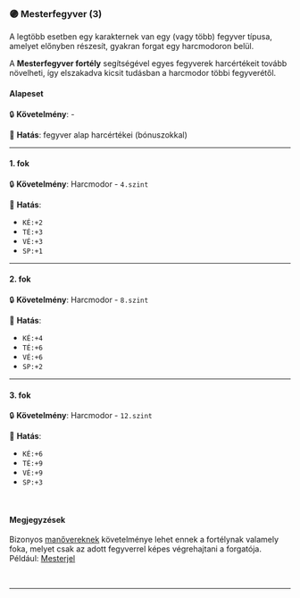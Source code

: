 ### 🟣 Mesterfegyver (3)

A legtöbb esetben egy karakternek van egy (vagy több) fegyver típusa, amelyet előnyben részesít, gyakran forgat egy harcmodoron belül.

A **Mesterfegyver fortély** segítségével egyes fegyverek harcértékeit tovább növelheti, így elszakadva kicsit tudásban a harcmodor többi fegyverétől.
#### Alapeset

🔒 **Követelmény**: -

🌟 **Hatás**: fegyver alap harcértékei (bónuszokkal)

---
#### 1. fok

🔒 **Követelmény**: Harcmodor - `4.szint`

🌟 **Hatás**:
- `KÉ:+2`
- `TÉ:+3`
- `VÉ:+3`
- `SP:+1`

---
#### 2. fok

🔒 **Követelmény**: Harcmodor - `8.szint`

🌟 **Hatás**:
- `KÉ:+4`
- `TÉ:+6`
- `VÉ:+6`
- `SP:+2`

---
#### 3. fok

🔒 **Követelmény**: Harcmodor - `12.szint`

🌟 **Hatás**:
- `KÉ:+6`
- `TÉ:+9`
- `VÉ:+9`
- `SP:+3`

<br />

#### Megjegyzések

Bizonyos [manővereknek](../065_00_manoverek.md) követelménye lehet ennek a fortélynak valamely foka, melyet csak az adott fegyverrel képes végrehajtani a forgatója. Például: [Mesterjel](../065_03_altalanos_manoverek.md#mesterjel)

<br />

---
